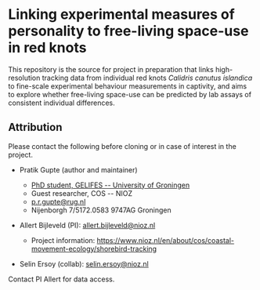 # Linking experimental measures of personality to free-living space-use in red knots

This repository is the source for project in preparation that links high-resolution tracking data from individual red knots _Calidris canutus islandica_ to fine-scale experimental behaviour measurements in captivity, and aims to explore whether free-living space-use can be predicted by lab assays of consistent individual differences.

## Attribution

Please contact the following before cloning or in case of interest in the project.

- Pratik Gupte (author and maintainer)
  - [PhD student, GELIFES -- University of Groningen](https://www.rug.nl/staff/p.r.gupte)
  - Guest researcher, COS -- NIOZ
  - p.r.gupte@rug.nl
  - Nijenborgh 7/5172.0583 9747AG Groningen

- Allert Bijleveld (PI): allert.bijleveld@nioz.nl
  - Project information: https://www.nioz.nl/en/about/cos/coastal-movement-ecology/shorebird-tracking

- Selin Ersoy (collab): selin.ersoy@nioz.nl

Contact PI Allert for data access.